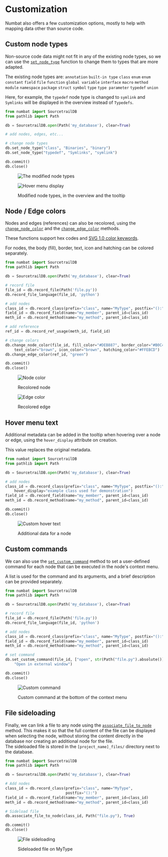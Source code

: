 # Customization
Numbat also offers a few customization options, mostly to help with mapping data other than source code.

## Custom node types
Non-source code data might not fit in any of the existing node types, so we can use the [`set_node_type`](public_api.md#numbat.SourcetrailDB.set_node_type) function to change them to types that are more adapted.

The existing node types are: `annotation` `built-in type` `class` `enum` `enum constant` `field` `file` `function` `global variable` `interface` `macro` `method` `module` `namespace` `package` `struct` `symbol` `type` `type parameter` `typedef` `union`

Here, for example, the `typedef` node type is changed to `symlink` and `Symlinks` will be displayed in the overview instead of `Typedefs`.

```python linenums="1" hl_lines="8-10"
from numbat import SourcetrailDB
from pathlib import Path

db = SourcetrailDB.open(Path('my_database'), clear=True)

# add nodes, edges, etc...

# change node types
db.set_node_type("class", "Binaries", "binary")
db.set_node_type("typedef", "Symlinks", "symlink")

db.commit()
db.close()
```

<figure markdown>

  ![The modified node types](img/custom_node_types.png)

  ![Hover menu display](img/node_display.png)
  <figcaption>Modified node types, in the overview and the tooltip</figcaption>
</figure>

## Node / Edge colors
Nodes and edges (references) can also be recolored, using the [`change_node_color`](public_api.md#numbat.SourcetrailDB.change_node_color) and the [`change_edge_color`](public_api.md#numbat.SourcetrailDB.change_edge_color) methods.

These functions support hex codes and [SVG 1.0 color keywords](https://www.w3.org/TR/SVG11/types.html#ColorKeywords).

For nodes, the body (fill), border, text, icon and hatching can be colored separately.

```python linenums="1" hl_lines="18-21"
from numbat import SourcetrailDB
from pathlib import Path

db = SourcetrailDB.open(Path('my_database'), clear=True)

# record file
file_id = db.record_file(Path('file.py'))
db.record_file_language(file_id, 'python')

# add nodes
class_id = db.record_class(prefix="class", name="MyType", postfix="():")
field_id = db.record_field(name="my_member", parent_id=class_id)
meth_id = db.record_method(name="my_method", parent_id=class_id)

# add reference
ref_id = db.record_ref_usage(meth_id, field_id)

# change colors
db.change_node_color(file_id, fill_color="#DEB887", border_color="#B0C4DE",
    text_color="brown", icon_color="brown", hatching_color="#FFEBCD")
db.change_edge_color(ref_id, "green")

db.commit()
db.close()
```
<figure markdown>

  ![Node color](img/node_color.png)
  <figcaption>Recolored node</figcaption>

  ![Edge color](img/edge_color.png)
  <figcaption>Recolored edge</figcaption>
</figure>

## Hover menu text
Additional metadata can be added in the tooltip when hovering over a node or edge, using the `hover_display` attribute on creation.

This value replaces the original metadata.

```python linenums="1" hl_lines="7-8"
from numbat import SourcetrailDB
from pathlib import Path

db = SourcetrailDB.open(Path('my_database'), clear=True)

# add nodes
class_id = db.record_class(prefix="class", name="MyType", postfix="():",
    hover_display="example class used for demonstration")
field_id = db.record_field(name="my_member", parent_id=class_id)
meth_id = db.record_method(name="my_method", parent_id=class_id)

db.commit()
db.close()
```

<figure markdown>

  ![Custom hover text](img/custom_hover_text.png)
  <figcaption>Additional data for a node</figcaption>
</figure>

## Custom commands
We can also use the [`set_custom_command`](public_api.md#numbat.SourcetrailDB.set_custom_command) method to set a user-defined command for each node that can be executed in the node's context menu.

A list is used for the command and its arguments, and a brief description can be provided separately. 

```python linenums="1" hl_lines="15-17"
from numbat import SourcetrailDB
from pathlib import Path

db = SourcetrailDB.open(Path('my_database'), clear=True)

# record file
file_id = db.record_file(Path('file.py'))
db.record_file_language(file_id, 'python')

# add nodes
class_id = db.record_class(prefix="class", name="MyType", postfix="():")
field_id = db.record_field(name="my_member", parent_id=class_id)
meth_id = db.record_method(name="my_method", parent_id=class_id)

# set command
db.set_custom_command(file_id, ["open", str(Path("file.py").absolute())],
    "Open in external window")

db.commit()
db.close()

```
<figure markdown>

  ![Custom command](img/custom_command.png)
  <figcaption>Custom command at the bottom of the context menu</figcaption>
</figure>

## File sideloading
Finally, we can link a file to any node using the [`associate_file_to_node`](public_api.md/#numbat.SourcetrailDB.associate_file_to_node) method. This makes it so that the full content of the file can be displayed when selecting the node, without storing the content directly in the database nor creating an additional node for the file.\
The sideloaded file is stored in the `[project_name]_files/` directory next to the database.

```python linenums="1" hl_lines="12-13"
from numbat import SourcetrailDB
from pathlib import Path

db = SourcetrailDB.open(Path('my_database'), clear=True)

# Add nodes
class_id = db.record_class(prefix="class", name="MyType",
                           postfix="():")
field_id = db.record_field(name="my_member", parent_id=class_id)
meth_id = db.record_method(name="my_method", parent_id=class_id)

# Sideload file
db.associate_file_to_node(class_id, Path("file.py"), True)

db.commit()
db.close()

```
<figure markdown>

  ![File sideloading](img/file_sideloading.png)
  <figcaption>Sideloaded file on MyType</figcaption>
</figure>